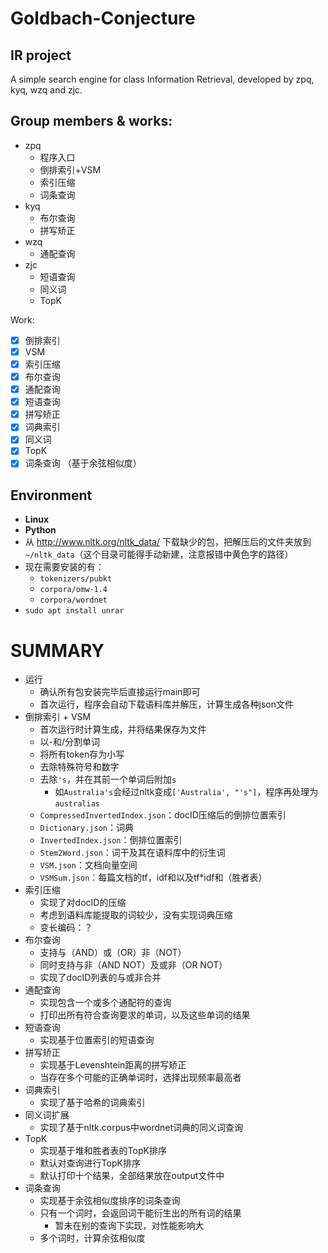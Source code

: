 # Goldbach-Conjecture
## IR project
A simple search engine for class Information Retrieval, developed by zpq, kyq, wzq and zjc. 

## Group members & works: 
* zpq
  *  程序入口
  *  倒排索引+VSM
  *  索引压缩
  *  词条查询
* kyq
  * 布尔查询
  * 拼写矫正
* wzq
  * 通配查询
* zjc
  * 短语查询
  * 同义词
  * TopK

Work: 
- [x] 倒排索引
- [x] VSM
- [x] 索引压缩
- [x] 布尔查询
- [x] 通配查询
- [x] 短语查询
- [x] 拼写矫正
- [x] 词典索引
- [x] 同义词
- [x] TopK
- [x] 词条查询 （基于余弦相似度）

## Environment 
* **Linux**
* **Python**
* 从 http://www.nltk.org/nltk_data/ 下载缺少的包，把解压后的文件夹放到`~/nltk_data`（这个目录可能得手动新建，注意报错中黄色字的路径）
* 现在需要安装的有：
  * `tokenizers/pubkt`
  * `corpora/omw-1.4`
  * `corpora/wordnet`
* `sudo apt install unrar`

# SUMMARY
* 运行
  * 确认所有包安装完毕后直接运行main即可
  * 首次运行，程序会自动下载语料库并解压，计算生成各种json文件
* 倒排索引 + VSM
  * 首次运行时计算生成，并将结果保存为文件
  * 以-和/分割单词
  * 将所有token存为小写
  * 去除特殊符号和数字
  * 去除`'s`，并在其前一个单词后附加`s`
    * 如`Australia's`会经过nltk变成`['Australia', "'s"]`，程序再处理为`australias`
  * `CompressedInvertedIndex.json`：docID压缩后的倒排位置索引
  * `Dictionary.json`：词典
  * `InvertedIndex.json`：倒排位置索引
  * `Stem2Word.json`：词干及其在语料库中的衍生词
  * `VSM.json`：文档向量空间
  * `VSMSum.json`：每篇文档的tf，idf和以及tf*idf和（胜者表）
* 索引压缩
  * 实现了对docID的压缩
  * 考虑到语料库能提取的词较少，没有实现词典压缩
  * 变长编码：？
* 布尔查询
  * 支持与（AND）或（OR）非（NOT）
  * 同时支持与非（AND NOT）及或非（OR NOT）
  * 实现了docID列表的与或非合并
* 通配查询
  * 实现包含一个或多个通配符的查询
  * 打印出所有符合查询要求的单词，以及这些单词的结果
* 短语查询
  * 实现基于位置索引的短语查询
* 拼写矫正
  * 实现基于Levenshtein距离的拼写矫正
  * 当存在多个可能的正确单词时，选择出现频率最高者
* 词典索引
  * 实现了基于哈希的词典索引
* 同义词扩展
  * 实现了基于nltk.corpus中wordnet词典的同义词查询
* TopK
  * 实现基于堆和胜者表的TopK排序
  * 默认对查询进行TopK排序
  * 默认打印十个结果，全部结果放在output文件中
* 词条查询
  * 实现基于余弦相似度排序的词条查询
  * 只有一个词时，会返回词干能衍生出的所有词的结果
    * 暂未在别的查询下实现，对性能影响大
  * 多个词时，计算余弦相似度
